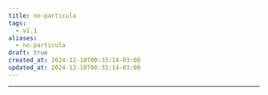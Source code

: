 ```yaml
---
title: no-particula
tags:
  - v1.1
aliases:
  - no-particula
draft: true
created_at: 2024-12-10T00:33:14-03:00
updated_at: 2024-12-10T00:33:14-03:00
---
```



---

